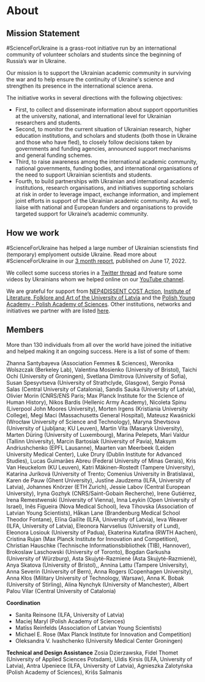 # About

## Mission Statement

#ScienceForUkraine is a grass-root initiative run by an international community of volunteer scholars and students since the beginning of Russia’s war in Ukraine. 

Our mission is to support the Ukrainian academic community in surviving the war and to help ensure the continuity of Ukraine's science and strengthen its presence in the international science arena. 

The initiative works in several directions with the following objectives: 
* First, to collect and disseminate information about support opportunities at the university, national, and international level for Ukrainian researchers and students.
* Second, to monitor the current situation of Ukrainian research, higher education institutions, and scholars and students (both those in Ukraine and those who have fled), to closely follow decisions taken by governments and funding agencies, announced support mechanisms and general funding schemes.
* Third, to raise awareness among the international academic community, national governments, funding bodies, and international organisations of the need to support Ukrainian scientists and students.
* Fourth, to build partnerships with Ukrainian and international academic institutions, research organisations, and initiatives supporting scholars at risk in order to leverage impact, exchange information, and implement joint efforts in support of the Ukrainian academic community. As well, to liaise with national and European funders and organisations to provide targeted support for Ukraine’s academic community.

## How we work

#ScienceForUkraine has helped a large number of Ukrainian scienstists find (temporary) emplyoment outside Ukraine. Read more about #ScienceForUkraine in our [3 month report](https://papers.ssrn.com/sol3/papers.cfm?abstract_id=4139263), published on June 17, 2022.

We collect some success stories in a [Twitter thread](https://twitter.com/i/events/1519372075504484352) and feature some videos by Ukrainians whom we helped online on our [YouTube channel](https://www.youtube.com/@scienceforukraine1731).

We are grateful for support from [NEP4DISSENT COST Action](https://nep4dissent.eu/), [Institute of Literature, Folklore and Art of the University of Latvia](http://lulfmi.lv/en/news) and the [Polish Young Academy - Polish Academy of Sciences](https://amu.pan.pl/en/). Other institutions, networks and initiatives we partner with are listed [here](./partners.html).

## Members

More than 130 individuals from all over the world have joined the initiative and helped making it an ongoing success. Here is a list of some of them:

Zhanna Santybayeva (Association Femmes & Sciences), Weronika Wolszczak (Berkeley Lab), Valentina Mosienko (University of Bristol), Taichi Ochi (University of Groningen), Svetlana Dimitrova (University of Sofia), Susan Spesyvtseva (University of Strathclyde, Glasgow), Sergio Ponsá Salas (Central University of Catalonia), Sandis Sauka (University of Latvia), Olivier Morin (CNRS/ENS Paris; Max Planck Institute for the Science of Human History), Nikos Bardis (Hellenic Army Academy), Nicoleta Spinu (Liverpool John Moores University), Morten Irgens (Kristiania University College), Megi Maci (Massachusetts General Hospital), Mateusz Kwaśnicki (Wrocław University of Science and Technology), Maryna Shevtsova (University of Ljubljana; KU Leuven), Martin Víta (Masaryk University), Marten Düring (University of Luxembourg), Marina Pelepets, Mari Valdur (Tallinn University), Marcin Bartosiak (University of Pavia), Maksym Andriushchenko (EPFL Lausanne), Maarten van Meerbeek (Leiden University Medical Center), Luke Drury (Dublin Institute for Advanced Studies), Lucas Guimarães Abreu (Federal University of Minas Gerais), Kris Van Heuckelom (KU Leuven), Katri Mäkinen-Rostedt (Tampere University), Katarina Juríková (University of Trento; Comenius University in Bratislava), Karen de Pauw (Ghent University), Justīne Jaudzema (ILFA, University of Latvia), Johannes Knörzer (ETH Zurich), Jessie Labov (Central European University), Iryna Gozhyk (CNRS/Saint-Gobain Recherche), Irene Gutiérrez, Irena Remestwenski (University of Vienna), Inna Leykin (Open University of Israel), Inês Figueira (Nova Medical School), Ieva Tihovska (Association of Latvian Young Scientists), Håkan Lane (Brandenburg Medical School Theodor Fontane), Elīna Gailīte (ILFA, University of Latvia), Ieva Weaver (ILFA, University of Latvia), Eleonora Narvselius (University of Lund), Eleonora Losiouk (University of Padua), Ekaterina Kutafina (RWTH Aachen), Cristina Rujan (Max Planck Institute for Innovation and Competition), Christian Hauschke (Technische Informationsbibliothek (TIB), Hannover), Brokoslaw Laschowski (University of Toronto), Bogdan Garkusha (University of Würzburg), Asta Skujytė-Razmienė (Asta Skujytė-Razmienė), Anya Skatova (University of Bristol),, Annina Lattu (Tampere University), Anna Severin (University of Bern), Anna Rogers (Copenhagen University), Anna Kłos (Military University of Technology, Warsaw), Anna K. Bobak (University of Stirling), Alina Nynchyk (University of Manchester), Albert Palou Vilar (Central University of Catalonia)


**Coordination**

*   Sanita Reinsone (ILFA, University of Latvia)
*   Maciej Maryl (Polish Academy of Sciences)
*   Matīss Reinfelds (Association of Latvian Young Scientists)
*   Michael E. Rose (Max Planck Institute for Innovation and Competition)
*   Oleksandra V. Ivashchenko (University Medical Center Groningen)

**Technical and Design Assistance**
Zosia Dzierzawska, Fidel Thomet (University of Applied Sciences Potsdam), Uldis Ķirsis (ILFA, University of Latvia), Antra Upeniece (ILFA, University of Latvia), Agnieszka Zalotyńska (Polish Academy of Sciences), Krišs Salmanis
